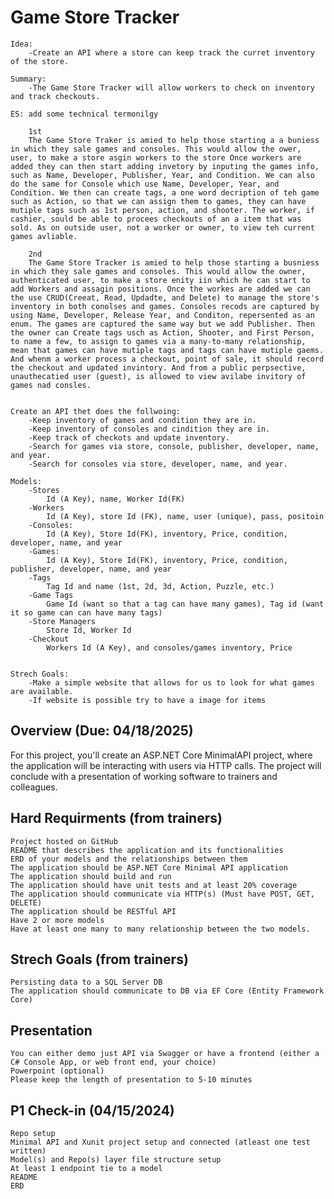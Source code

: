 # Game Store Tracker

    Idea:
        -Create an API where a store can keep track the curret inventory of the store.

    Summary:
        -The Game Store Tracker will allow workers to check on inventory and track checkouts.

    ES: add some technical termonilgy

        1st
        The Game Store Traker is amied to help those starting a a buniess in which they sale games and consoles. This would allow the ower, user, to make a store asgin workers to the store Once workers are added they can then start adding invetory by inputing the games info, such as Name, Developer, Publisher, Year, and Condition. We can also do the same for Console which use Name, Developer, Year, and Condition. We then can create tags, a one word decription of teh game such as Action, so that we can assign them to games, they can have mutiple tags such as 1st person, action, and shooter. The worker, if cashier, sould be able to procees checkouts of an a item that was sold. As on outside user, not a worker or owner, to view teh current games avliable.

        2nd
        The Game Store Tracker is amied to help those starting a busniess in which they sale games and consoles. This would allow the owner, authenticated user, to make a store enity iin which he can start to add Workers and assagin positions. Once the workes are added we can the use CRUD(Creeat, Read, Updadte, and Delete) to manage the store's inventory in both conolses and games. Consoles recods are captured by using Name, Developer, Release Year, and Conditon, repersented as an enum. The games are captured the same way but we add Publisher. Then the owner can Create tags usch as Action, Shooter, and First Person, to name a few, to assign to games via a many-to-many relationship, mean that games can have mutiple tags and tags can have mutiple gaems. And whenm a worker process a checkout, point of sale, it should record the checkout and updated invintory. And from a public perpsective, unauthecatied user (guest), is allowed to view avilabe invitory of games nad consles.
        

    Create an API thet does the follwoing:
        -Keep inventory of games and condition they are in.
        -Keep inventory of consoles and cindition they are in.
        -Keep track of checkots and update inventory.
        -Search for games via store, console, publisher, developer, name, and year.
        -Search for consoles via store, developer, name, and year.

    Models: 
        -Stores
            Id (A Key), name, Worker Id(FK)
        -Workers
            Id (A Key), store Id (FK), name, user (unique), pass, positoin
        -Consoles:
            Id (A Key), Store Id(FK), inventory, Price, condition, developer, name, and year
        -Games:
            Id (A Key), Store Id(FK), inventory, Price, condition, publisher, developer, name, and year
        -Tags
            Tag Id and name (1st, 2d, 3d, Action, Puzzle, etc.)
        -Game Tags
            Game Id (want so that a tag can have many games), Tag id (want it so game can can have many tags)
        -Store Managers
            Store Id, Worker Id
        -Checkout
            Workers Id (A Key), and consoles/games inventory, Price
        

    Strech Goals:
        -Make a simple website that allows for us to look for what games are available.
        -If website is possible try to have a image for items

## Overview (Due: 04/18/2025)

For this project, you'll create an ASP.NET Core MinimalAPI project, where the application will be interacting with users via HTTP calls. The project will conclude with a presentation of working software to trainers and colleagues.

## Hard Requirments (from trainers)

    Project hosted on GitHub
    README that describes the application and its functionalities
    ERD of your models and the relationships between them
    The application should be ASP.NET Core Minimal API application
    The application should build and run
    The application should have unit tests and at least 20% coverage
    The application should communicate via HTTP(s) (Must have POST, GET, DELETE)
    The application should be RESTful API
    Have 2 or more models
    Have at least one many to many relationship between the two models.

## Strech Goals (from trainers)

    Persisting data to a SQL Server DB
    The application should communicate to DB via EF Core (Entity Framework Core)

## Presentation

    You can either demo just API via Swagger or have a frontend (either a C# Console App, or web front end, your choice)
    Powerpoint (optional)
    Please keep the length of presentation to 5-10 minutes

## P1 Check-in (04/15/2024)

    Repo setup
    Minimal API and Xunit project setup and connected (atleast one test written)
    Model(s) and Repo(s) layer file structure setup
    At least 1 endpoint tie to a model
    README
    ERD
